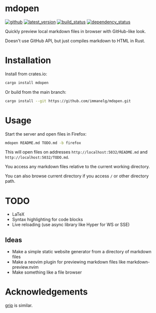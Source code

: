 # mdopen
[![github]](https://github.com/immanelg/mdopen)
[![latest_version]][crates.io]
[![build_status](https://github.com/immanelg/mdopen/actions/workflows/rust.yml/badge.svg)](https://github.com/immanelg/mdopen/actions)
[![dependency_status](https://deps.rs/repo/github/immanelg/mdopen/status.svg)](https://deps.rs/repo/github/immanelg/mdopen)

[github]: https://img.shields.io/badge/github-immanelg/mdopen-8da0cb?logo=github
[latest_version]: https://img.shields.io/crates/v/mdopen.svg?logo=rust
[crates.io]: https://crates.io/crates/mdopen

Quickly preview local markdown files in browser with GitHub-like look. 

Doesn't use GitHub API, but just compiles markdown to HTML in Rust.

# Installation

Install from crates.io:

```sh
cargo install mdopen
```

Or build from the main branch:

```sh
cargo install --git https://github.com/immanelg/mdopen.git
```

# Usage

Start the server and open files in Firefox:

```sh
mdopen README.md TODO.md -b firefox
```

This will open files on addresses `http://localhost:5032/README.md` and `http://localhost:5032/TODO.md`.

You access any markdown files relative to the current working directory.

You can also browse current directory if you access `/` or other directory path.

# TODO
- LaTeX
- Syntax highlighting for code blocks
- Live reloading (use async library like Hyper for WS or SSE)

## Ideas
- Make a simple static website generator from a directory of markdown files
- Make a neovim plugin for previewing markdown files like markdown-preview.nvim
- Make something like a file browser

# Acknowledgements
[grip](https://github.com/joeyespo/grip) is similar.

